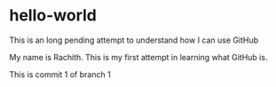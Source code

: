 # hello-world
This is an long pending attempt to understand how I can use GitHub

My name is Rachith. This is my first attempt in learning what GitHub is.

This is commit 1 of branch 1 
